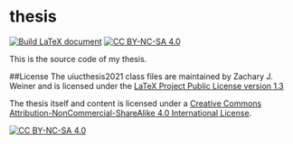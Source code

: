 # thesis
[![Build LaTeX document](https://github.com/Hugo-Leung/thesis/actions/workflows/complile.yml/badge.svg)](https://github.com/Hugo-Leung/thesis/actions/workflows/complile.yml)
[![CC BY-NC-SA 4.0][cc-by-nc-sa-shield]][cc-by-nc-sa]

This is the source code of my thesis. 

##License
The uiucthesis2021 class files are maintained by Zachary J. Weiner and is licensed under 
the [LaTeX Project Public License version 1.3](http://www.latex-project.org/lppl.txt)

The thesis itself and content is licensed under a
[Creative Commons Attribution-NonCommercial-ShareAlike 4.0 International License][cc-by-nc-sa].

[![CC BY-NC-SA 4.0][cc-by-nc-sa-image]][cc-by-nc-sa]

[cc-by-nc-sa]: http://creativecommons.org/licenses/by-nc-sa/4.0/
[cc-by-nc-sa-image]: https://licensebuttons.net/l/by-nc-sa/4.0/88x31.png
[cc-by-nc-sa-shield]: https://img.shields.io/badge/License-CC%20BY--NC--SA%204.0-lightgrey.svg
